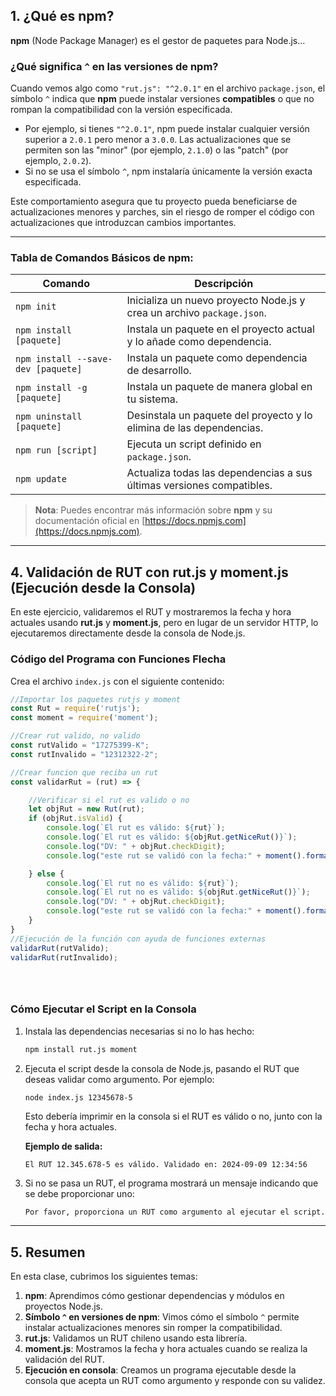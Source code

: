 
## 1. ¿Qué es npm?

**npm** (Node Package Manager) es el gestor de paquetes para Node.js...

### ¿Qué significa `^` en las versiones de npm?

Cuando vemos algo como `"rut.js": "^2.0.1"` en el archivo `package.json`, el símbolo `^` indica que **npm** puede instalar versiones **compatibles** o que no rompan la compatibilidad con la versión especificada.

- Por ejemplo, si tienes `"^2.0.1"`, npm puede instalar cualquier versión superior a `2.0.1` pero menor a `3.0.0`. Las actualizaciones que se permiten son las "minor" (por ejemplo, `2.1.0`) o las "patch" (por ejemplo, `2.0.2`).
- Si no se usa el símbolo `^`, npm instalaría únicamente la versión exacta especificada.

Este comportamiento asegura que tu proyecto pueda beneficiarse de actualizaciones menores y parches, sin el riesgo de romper el código con actualizaciones que introduzcan cambios importantes.

---

### Tabla de Comandos Básicos de npm:

| Comando                         | Descripción                                                                 |
|----------------------------------|-----------------------------------------------------------------------------|
| `npm init`                       | Inicializa un nuevo proyecto Node.js y crea un archivo `package.json`.       |
| `npm install [paquete]`          | Instala un paquete en el proyecto actual y lo añade como dependencia.        |
| `npm install --save-dev [paquete]` | Instala un paquete como dependencia de desarrollo.                         |
| `npm install -g [paquete]`       | Instala un paquete de manera global en tu sistema.                          |
| `npm uninstall [paquete]`        | Desinstala un paquete del proyecto y lo elimina de las dependencias.         |
| `npm run [script]`               | Ejecuta un script definido en `package.json`.                               |
| `npm update`                     | Actualiza todas las dependencias a sus últimas versiones compatibles.        |

> **Nota**: Puedes encontrar más información sobre **npm** y su documentación oficial en [https://docs.npmjs.com](https://docs.npmjs.com).

---

## 4. Validación de RUT con rut.js y moment.js (Ejecución desde la Consola)

En este ejercicio, validaremos el RUT y mostraremos la fecha y hora actuales usando **rut.js** y **moment.js**, pero en lugar de un servidor HTTP, lo ejecutaremos directamente desde la consola de Node.js.

### Código del Programa con Funciones Flecha

Crea el archivo `index.js` con el siguiente contenido:

```javascript
//Importar los paquetes rutjs y moment
const Rut = require('rutjs');
const moment = require('moment');

//Crear rut valido, no valido
const rutValido = "17275399-K";
const rutInvalido = "12312322-2";

//Crear funcion que reciba un rut
const validarRut = (rut) => {

    //Verificar si el rut es valido o no
    let objRut = new Rut(rut);
    if (objRut.isValid) {
        console.log(`El rut es válido: ${rut}`);
        console.log(`El rut es válido: ${objRut.getNiceRut()}`);
        console.log("DV: " + objRut.checkDigit);
        console.log("este rut se validó con la fecha:" + moment().format('DD/MM/YYYY, h:mm:ss a'));

    } else {
        console.log(`El rut no es válido: ${rut}`);
        console.log(`El rut no es válido: ${objRut.getNiceRut()}`);
        console.log("DV: " + objRut.checkDigit);
        console.log("este rut se validó con la fecha:" + moment().format('MMMM Do YYYY, h:mm:ss a'));
    }
}
//Ejecución de la función con ayuda de funciones externas
validarRut(rutValido);
validarRut(rutInvalido);





```

### Cómo Ejecutar el Script en la Consola

1. Instala las dependencias necesarias si no lo has hecho:

   ```bash
   npm install rut.js moment
   ```

2. Ejecuta el script desde la consola de Node.js, pasando el RUT que deseas validar como argumento. Por ejemplo:

   ```bash
   node index.js 12345678-5
   ```

   Esto debería imprimir en la consola si el RUT es válido o no, junto con la fecha y hora actuales.

   **Ejemplo de salida:**

   ```
   El RUT 12.345.678-5 es válido. Validado en: 2024-09-09 12:34:56
   ```

3. Si no se pasa un RUT, el programa mostrará un mensaje indicando que se debe proporcionar uno:

   ```
   Por favor, proporciona un RUT como argumento al ejecutar el script.
   ```

---

## 5. Resumen

En esta clase, cubrimos los siguientes temas:

1. **npm**: Aprendimos cómo gestionar dependencias y módulos en proyectos Node.js.
2. **Símbolo `^` en versiones de npm**: Vimos cómo el símbolo `^` permite instalar actualizaciones menores sin romper la compatibilidad.
3. **rut.js**: Validamos un RUT chileno usando esta librería.
4. **moment.js**: Mostramos la fecha y hora actuales cuando se realiza la validación del RUT.
5. **Ejecución en consola**: Creamos un programa ejecutable desde la consola que acepta un RUT como argumento y responde con su validez.
